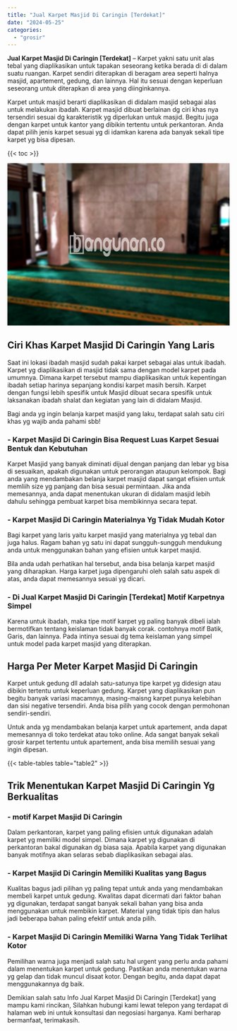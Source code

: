 ```yaml
---
title: "Jual Karpet Masjid Di Caringin [Terdekat]"
date: "2024-05-25"
categories: 
  - "grosir"
---
```


**Jual Karpet Masjid Di Caringin \[Terdekat\]** – Karpet yakni satu unit alas tebal yang diaplikasikan untuk tapakan seseorang ketika berada di di dalam suatu ruangan. Karpet sendiri diterapkan di beragam area seperti halnya masjid, apartement, gedung, dan lainnya. Hal itu sesuai dengan keperluan seseorang untuk diterapkan di area yang diinginkannya.

Karpet untuk masjid berarti diaplikasikan di didalam masjid sebagai alas untuk melakukan ibadah. Karpet masjid dibuat berlainan dg ciri khas nya tersendiri sesuai dg karakteristik yg diperlukan untuk masjid. Begitu juga dengan karpet untuk kantor yang dibikin tertentu untuk perkantoran. Anda dapat pilih jenis karpet sesuai yg di idamkan karena ada banyak sekali tipe karpet yg bisa dipesan.

{{< toc >}}

![Jual Karpet Masjid Di Caringin [Terdekat]](/images/grosir-karpet-murah-14.png)

## Ciri Khas Karpet Masjid Di Caringin Yang Laris

Saat ini lokasi ibadah masjid sudah pakai karpet sebagai alas untuk ibadah. Karpet yg diaplikasikan di masjid tidak sama dengan model karpet pada umumnya. Dimana karpet tersebut mampu diaplikasikan untuk kepentingan ibadah setiap harinya sepanjang kondisi karpet masih bersih. Karpet dengan fungsi lebih spesifik untuk Masjid dibuat secara spesifik untuk laksanakan ibadah shalat dan kegiatan yang lain di didalam Masjid.

Bagi anda yg ingin belanja karpet masjid yang laku, terdapat salah satu ciri khas yg wajib anda pahami sbb!

### \- Karpet Masjid Di Caringin Bisa Request Luas Karpet Sesuai Bentuk dan Kebutuhan

Karpet Masjid yang banyak diminati dijual dengan panjang dan lebar yg bisa di sesuaikan, apakah digunakan untuk perorangan ataupun kelompok. Bagi anda yang mendambakan belanja karpet masjid dapat sangat efisien untuk memliih size yg panjang dan bisa sesuai permintaan. Jika anda memesannya, anda dapat menentukan ukuran di didalam masjid lebih dahulu sehingga pembuat karpet bisa membikinnya secara tepat.

### \- Karpet Masjid Di Caringin Materialnya Yg Tidak Mudah Kotor

Bagi karpet yang laris yaitu karpet masjid yang materialnya yg tebal dan juga halus. Ragam bahan yg satu ini dapat sungguh-sungguh mendukung anda untuk menggunakan bahan yang efisien untuk karpet masjid.

Bila anda udah perhatikan hal tersebut, anda bisa belanja karpet masjid yang diharapkan. Harga karpet juga dipengaruhi oleh salah satu aspek di atas, anda dapat memesannya sesuai yg dicari.

### \- Di Jual Karpet Masjid Di Caringin \[Terdekat\] Motif Karpetnya Simpel

Karena untuk ibadah, maka tipe motif karpet yg paling banyak dibeli ialah bermotifkan tentang keislaman tidak banyak corak. contohnya motif Batik, Garis, dan lainnya. Pada intinya sesuai dg tema keislaman yang simpel untuk model pada karpet masjid yang diterapkan.

## Harga Per Meter Karpet Masjid Di Caringin

Karpet untuk gedung dll adalah satu-satunya tipe karpet yg didesign atau dibikin tertentu untuk keperluan gedung. Karpet yang diaplikasikan pun begitu banyak variasi macamnya, masing-maisng karpet punya kelebihan dan sisi negative tersendiri. Anda bisa pilih yang cocok dengan permohonan sendiri-sendiri.

Untuk anda yg mendambakan belanja karpet untuk apartement, anda dapat memesannya di toko terdekat atau toko online. Ada sangat banyak sekali grosir karpet tertentu untuk apartement, anda bisa memilih sesuai yang ingin dipesan.

{{< table-tables table="table2" >}}

## Trik Menentukan Karpet Masjid Di Caringin Yg Berkualitas

### \- motif Karpet Masjid Di Caringin

Dalam perkantoran, karpet yang paling efisien untuk digunakan adalah karpet yg memiliki model simpel. Dimana karpet yg digunakan di perkantoran bakal digunakan dg biasa saja. Apabila karpet yang digunakan banyak motifnya akan selaras sebab diaplikasikan sebagai alas.

### \- Karpet Masjid Di Caringin Memiliki Kualitas yang Bagus

Kualitas bagus jadi pilihan yg paling tepat untuk anda yang mendambakan membeli karpet untuk gedung. Kwalitas dapat dicermati dari faktor bahan yg digunakan, terdapat sangat banyak sekali bahan yang bisa anda menggunakan untuk membikin karpet. Material yang tidak tipis dan halus jadi beberapa bahan paling efektif untuk anda pilih.

### \- Karpet Masjid Di Caringin Memiliki Warna Yang Tidak Terlihat Kotor

Pemilihan warna juga menjadi salah satu hal urgent yang perlu anda pahami dalam menentukan karpet untuk gedung. Pastikan anda menentukan warna yg gelap dan tidak muncul disaat kotor. Dengan begitu, anda dapat dapat menggunakannya dg baik.

Demikian salah satu Info Jual Karpet Masjid Di Caringin \[Terdekat\] yang mampu kami rincikan, Silahkan hubungi kami lewat telepon yang terdapat di halaman web ini untuk konsultasi dan negosiasi harganya. Kami berharap bermanfaat, terimakasih.
